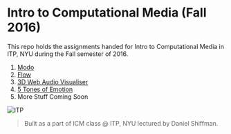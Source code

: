 # Intro to Computational Media (Fall 2016)
This repo holds the assignments handed for Intro to Computational Media in ITP, NYU during the Fall semester of 2016.

1. [Modo](https://github.com/juniorxsound/ICM-Fall-2016-/tree/master/Modo)
2. [Flow](https://github.com/juniorxsound/ICM-Fall-2016-/tree/master/Flow)
3. [3D Web Audio Visualiser](https://github.com/juniorxsound/ICM-Fall-2016-/tree/master/3D_Web_Audio_Visualiser)
4. [5 Tones of Emotion](https://github.com/juniorxsound/ICM-Fall-2016-/tree/master/5_Tones_of_Emotion)
5. More Stuff Coming Soon

![ITP](https://github.com/juniorxsound/ICM-Fall-2016-/blob/master/assets/itp_logo.png "ITP Logo")

> Built as a part of ICM class @ ITP, NYU lectured by Daniel Shiffman.
